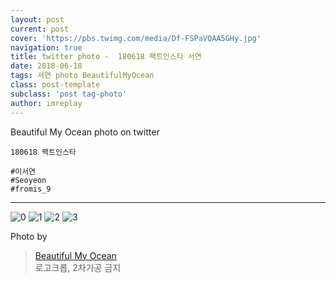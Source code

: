 ```yaml
---
layout: post
current: post
cover: 'https://pbs.twimg.com/media/Df-FSPaVQAA5GHy.jpg'
navigation: true
title: twitter photo -  180618 팩트인스타 서연
date: 2018-06-18
tags: 서연 photo BeautifulMyOcean
class: post-template
subclass: 'post tag-photo'
author: imreplay
---
```


Beautiful My Ocean photo on twitter
 
```
180618 팩트인스타

#이서연
#Seoyeon
#fromis_9

```
---

![0](https://pbs.twimg.com/media/Df-FSPaVQAA5GHy.jpg)
![1](https://pbs.twimg.com/media/Df-FT9wUcAAKeYy.jpg)
![2](https://pbs.twimg.com/media/Df-FVtgUcAElg27.jpg)
![3](https://pbs.twimg.com/media/Df-FXtYU8AAKXqX.jpg)

Photo by
> [Beautiful My Ocean](https://twitter.com/BMO_fromis)  
로고크롭, 2차가공 금지
